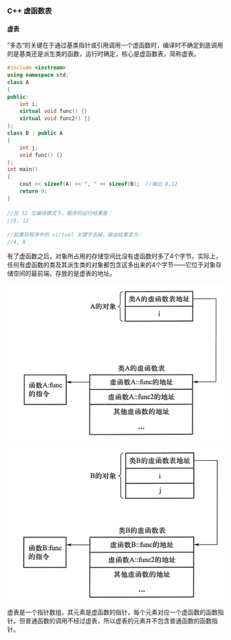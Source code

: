 ### C++ 虚函数表

#### 虚表

”多态“的关键在于通过基类指针或引用调用一个虚函数时，编译时不确定到底调用的是基类还是派生类的函数，运行时确定，核心是虚函数表，简称虚表。

```c++
#include <iostream>
using namespace std;
class A
{
public:
    int i;
    virtual void func() {}
    virtual void func2() {}
};
class B : public A
{
    int j;
    void func() {}
};
int main()
{
    cout << sizeof(A) << ", " << sizeof(B);  //输出 8,12
    return 0;
}

//在 32 位编译模式下，程序的运行结果是：
//8, 12

//如果将程序中的 virtual 关键字去掉，输出结果变为：
//4, 8
```

有了虚函数之后，对象所占用的存储空间比没有虚函数时多了4个字节。实际上，任何有虚函数的类及其派生类的对象都包含这多出来的4个字节——它位于对象存储空间的最前端，存放的是虚表的地址。



![image-20210606155033452](../img/image-20210606155033452.png)

![image-20210606155055231](../img/image-20210606155055231.png)

虚表是一个指针数组，其元素是虚函数的指针，每个元素对应一个虚函数的函数指针。但普通函数的调用不经过虚表，所以虚表的元素并不包含普通函数的函数指针。

